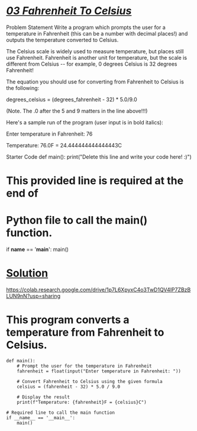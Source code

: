  # [*03 Fahrenheit To Celsius*](https://colab.research.google.com/drive/1p7L6XpyxC4o3TwD1QV4lP7ZBzBLUN9nN?usp=sharing)

 Problem Statement
Write a program which prompts the user for a temperature in Fahrenheit (this can be a number with decimal places!) and outputs the temperature converted to Celsius.

The Celsius scale is widely used to measure temperature, but places still use Fahrenheit. Fahrenheit is another unit for temperature, but the scale is different from Celsius -- for example, 0 degrees Celsius is 32 degrees Fahrenheit!

The equation you should use for converting from Fahrenheit to Celsius is the following:

degrees_celsius = (degrees_fahrenheit - 32) * 5.0/9.0

(Note. The .0 after the 5 and 9 matters in the line above!!!)

Here's a sample run of the program (user input is in bold italics):

Enter temperature in Fahrenheit: 76

Temperature: 76.0F = 24.444444444444443C

Starter Code
def main():
    print("Delete this line and write your code here! :)")


# This provided line is required at the end of
# Python file to call the main() function.
if __name__ == '__main__':
    main()
# [Solution](https://colab.research.google.com/drive/1p7L6XpyxC4o3TwD1QV4lP7ZBzBLUN9nN?usp=sharing)
https://colab.research.google.com/drive/1p7L6XpyxC4o3TwD1QV4lP7ZBzBLUN9nN?usp=sharing
# This program converts a temperature from Fahrenheit to Celsius.
```
def main():
    # Prompt the user for the temperature in Fahrenheit
    fahrenheit = float(input("Enter temperature in Fahrenheit: "))

    # Convert Fahrenheit to Celsius using the given formula
    celsius = (fahrenheit - 32) * 5.0 / 9.0

    # Display the result
    print(f"Temperature: {fahrenheit}F = {celsius}C")

# Required line to call the main function
if __name__ == '__main__':
    main()
```
